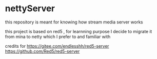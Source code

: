 # nettyServer
this repository is meant for knowing how stream media server works

this project is based on red5 ,  for learnning purpose I decide to migrate it from mina to netty which I prefer to and familiar with

credits for 
  https://gitee.com/endlesshh/red5-server
  https://github.com/Red5/red5-server
